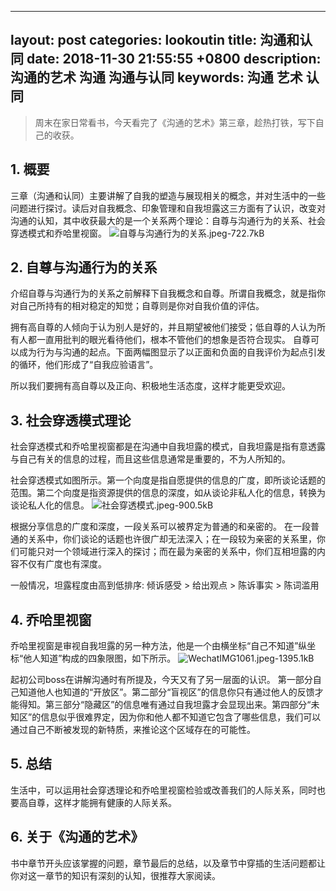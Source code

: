 ﻿---

layout: post
categories: lookoutin
title: 沟通和认同
date: 2018-11-30 21:55:55 +0800
description: 沟通的艺术 沟通 沟通与认同
keywords: 沟通 艺术 认同
---

> 周末在家日常看书，今天看完了《沟通的艺术》第三章，趁热打铁，写下自己的收获。

## 1. 概要
三章（沟通和认同）主要讲解了自我的塑造与展现相关的概念，并对生活中的一些问题进行探讨。读后对自我概念、印象管理和自我坦露这三方面有了认识，改变对沟通的认知，其中收获最大的是一个关系两个理论：自尊与沟通行为的关系、社会穿透模式和乔哈里视窗。
![自尊与沟通行为的关系.jpeg-722.7kB][1]
## 2. 自尊与沟通行为的关系
介绍自尊与沟通行为的关系之前解释下自我概念和自尊。所谓自我概念，就是指你对自己所持有的相对稳定的知觉；自尊则是你对自我价值的评估。

拥有高自尊的人倾向于认为别人是好的，并且期望被他们接受；低自尊的人认为所有人都一直用批判的眼光看待他们，根本不管他们的想象是否符合现实。
自尊可以成为行为与沟通的起点。下面两幅图显示了以正面和负面的自我评价为起点引发的循环，他们形成了“自我应验语言”。


所以我们要拥有高自尊以及正向、积极地生活态度，这样才能更受欢迎。

## 3. 社会穿透模式理论
社会穿透模式和乔哈里视窗都是在沟通中自我坦露的模式，自我坦露是指有意透露与自己有关的信息的过程，而且这些信息通常是重要的，不为人所知的。

社会穿透模式如图所示。第一个向度是指自愿提供的信息的广度，即所谈论话题的范围。第二个向度是指资源提供的信息的深度，如从谈论非私人化的信息，转换为谈论私人化的信息。
![社会穿透模式.jpeg-900.5kB][2]

根据分享信息的广度和深度，一段关系可以被界定为普通的和亲密的。
在一段普通的关系中，你们谈论的话题也许很广却无法深入；在一段较为亲密的关系里，你们可能只对一个领域进行深入的探讨；而在最为亲密的关系中，你们互相坦露的内容不仅有广度也有深度。

一般情况，坦露程度由高到低排序:
倾诉感受 > 给出观点 > 陈诉事实 > 陈词滥用

## 4. 乔哈里视窗
乔哈里视窗是审视自我坦露的另一种方法，他是一个由横坐标“自己不知道”纵坐标“他人知道”构成的四象限图，如下所示。
![WechatIMG1061.jpeg-1395.1kB][3]

起初公司boss在讲解沟通时有所提及，今天又有了另一层面的认识。
第一部分自己知道他人也知道的“开放区”。第二部分“盲视区”的信息你只有通过他人的反馈才能得知。第三部分“隐藏区”的信息唯有通过自我坦露才会显现出来。第四部分“未知区”的信息似乎很难界定，因为你和他人都不知道它包含了哪些信息，我们可以通过自己不断被发现的新特质，来推论这个区域存在的可能性。


## 5. 总结
生活中，可以运用社会穿透理论和乔哈里视窗检验或改善我们的人际关系，同时也要高自尊，这样才能拥有健康的人际关系。

## 6. 关于《沟通的艺术》
书中章节开头应该掌握的问题，章节最后的总结，以及章节中穿插的生活问题都让你对这一章节的知识有深刻的认知，很推荐大家阅读。


  [1]: http://static.zybuluo.com/Bo-Bo/wt5cuajv97ljj68lxwhsu60k/%E8%87%AA%E5%B0%8A%E4%B8%8E%E6%B2%9F%E9%80%9A%E8%A1%8C%E4%B8%BA%E7%9A%84%E5%85%B3%E7%B3%BB.jpeg
  [2]: http://static.zybuluo.com/Bo-Bo/flohv2ps331evp9zgk5exuzv/%E7%A4%BE%E4%BC%9A%E7%A9%BF%E9%80%8F%E6%A8%A1%E5%BC%8F.jpeg
  [3]: http://static.zybuluo.com/Bo-Bo/vj6ocvluf1eync049ly0nge2/WechatIMG1061.jpeg
